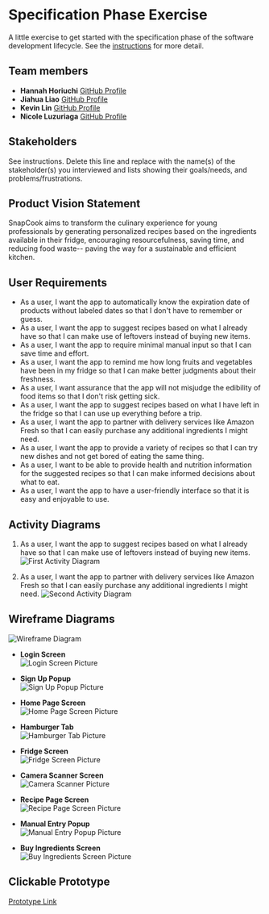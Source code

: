 # Specification Phase Exercise

A little exercise to get started with the specification phase of the software development lifecycle. See the [instructions](instructions.md) for more detail.

## Team members

-   **Hannah Horiuchi** [GitHub Profile](https://github.com/hah8236)
-   **Jiahua Liao** [GitHub Profile](https://github.com/Jiahuita)
-   **Kevin Lin** [GitHub Profile](https://github.com/Kalados)
-   **Nicole Luzuriaga** [GitHub Profile](https://github.com/nicjluz)

## Stakeholders

See instructions. Delete this line and replace with the name(s) of the stakeholder(s) you interviewed and lists showing their goals/needs, and problems/frustrations.

## Product Vision Statement

SnapCook aims to transform the culinary experience for young professionals by generating personalized recipes based on the ingredients available in their fridge, encouraging resourcefulness, saving time, and reducing food waste-- paving the way for a sustainable and efficient kitchen.

## User Requirements

-   As a user, I want the app to automatically know the expiration date of products without labeled dates so that I don't have to remember or guess.
-   As a user, I want the app to suggest recipes based on what I already have so that I can make use of leftovers instead of buying new items.
-   As a user, I want the app to require minimal manual input so that I can save time and effort.
-   As a user, I want the app to remind me how long fruits and vegetables have been in my fridge so that I can make better judgments about their freshness.
-   As a user, I want assurance that the app will not misjudge the edibility of food items so that I don't risk getting sick.
-   As a user, I want the app to suggest recipes based on what I have left in the fridge so that I can use up everything before a trip.
-   As a user, I want the app to partner with delivery services like Amazon Fresh so that I can easily purchase any additional ingredients I might need.
-   As a user, I want the app to provide a variety of recipes so that I can try new dishes and not get bored of eating the same thing.
-   As a user, I want to be able to provide health and nutrition information for the suggested recipes so that I can make informed decisions about what to eat.
-   As a user, I want the app to have a user-friendly interface so that it is easy and enjoyable to use.

## Activity Diagrams

1.  As a user, I want the app to suggest recipes based on what I already have so that I can make use of leftovers instead of buying new items. ![First Activity Diagram](https://i.imgur.com/ZxWTmUK.jpg)

2.  As a user, I want the app to partner with delivery services like Amazon Fresh so that I can easily purchase any additional ingredients I might need. ![Second Activity Diagram](https://i.imgur.com/hxsfyl2.jpg)

## Wireframe Diagrams

![Wireframe Diagram](https://imgur.com/DNybUrF.png)

-   **Login Screen**\
    ![Login Screen Picture](https://i.imgur.com/DPVbmDx.png)

-   **Sign Up Popup**\
    ![Sign Up Popup Picture](https://i.imgur.com/ZGj7faM.png)

-   **Home Page Screen**\
    ![Home Page Screen Picture](https://i.imgur.com/LhJUUsZ.png)

-   **Hamburger Tab**\
    ![Hamburger Tab Picture](https://i.imgur.com/PEdNBE4.png)

-   **Fridge Screen**\
    ![Fridge Screen Picture](https://i.imgur.com/Hv2zkhw.png)

-   **Camera Scanner Screen**\
    ![Camera Scanner Picture](https://i.imgur.com/QbBV5rx.png)

-   **Recipe Page Screen**\
    ![Recipe Page Screen Picture](https://i.imgur.com/gLW8EcB.png)

-   **Manual Entry Popup**\
    ![Manual Entry Popup Picture](https://upload.wikimedia.org/wikipedia/commons/thumb/4/42/Temp_plate.svg/1280px-Temp_plate.svg.png)

-   **Buy Ingredients Screen**\
    ![Buy Ingredients Screen Picture](https://upload.wikimedia.org/wikipedia/commons/thumb/4/42/Temp_plate.svg/1280px-Temp_plate.svg.png)

## Clickable Prototype

[Prototype Link](https://www.figma.com/proto/GS531n6T0ztEcfkkNZFTD0/Wireframe-Diagram?page-id=0%3A1&type=design&node-id=16-2&viewport=307%2C732%2C1.14&t=8pS0MLAEoukHVUUW-1&scaling=scale-down&starting-point-node-id=7%3A26&mode=design)
